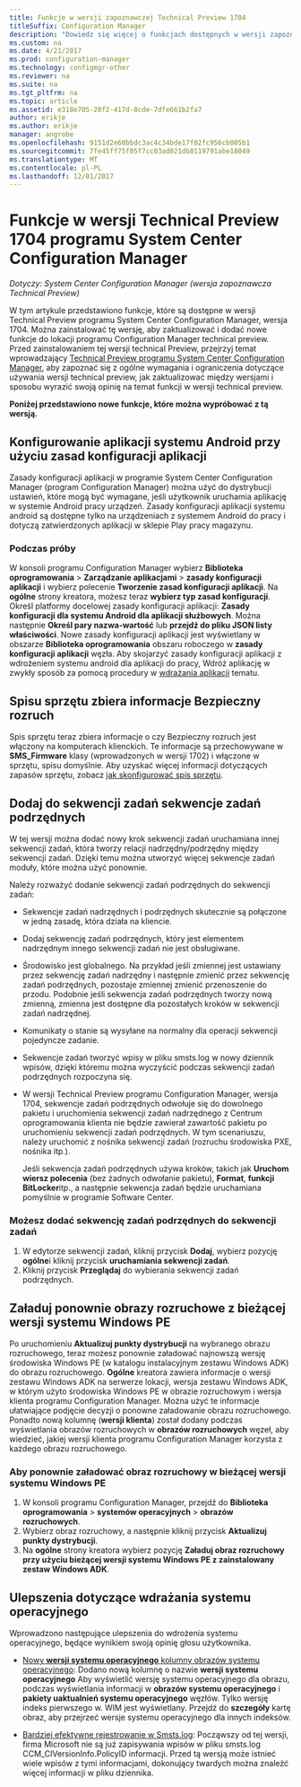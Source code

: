 ```yaml
---
title: Funkcje w wersji zapoznawczej Technical Preview 1704
titleSuffix: Configuration Manager
description: "Dowiedz się więcej o funkcjach dostępnych w wersji zapoznawczej Technical Preview programu System Center Configuration Manager, wersja 1704."
ms.custom: na
ms.date: 4/21/2017
ms.prod: configuration-manager
ms.technology: configmgr-other
ms.reviewer: na
ms.suite: na
ms.tgt_pltfrm: na
ms.topic: article
ms.assetid: e318e705-20f2-417d-8cde-7dfe661b2fa7
author: erikje
ms.author: erikje
manager: angrobe
ms.openlocfilehash: 9151d2e60bbdc3ac4c34bde17f02fc956cb005b1
ms.sourcegitcommit: 7fe45ff75f05f7cc03ad021db8119791abe18049
ms.translationtype: MT
ms.contentlocale: pl-PL
ms.lasthandoff: 12/01/2017
---
```

# <a name="capabilities-in-technical-preview-1704-for-system-center-configuration-manager"></a>Funkcje w wersji Technical Preview 1704 programu System Center Configuration Manager

*Dotyczy: System Center Configuration Manager (wersja zapoznawcza Technical Preview)*

W tym artykule przedstawiono funkcje, które są dostępne w wersji Technical Preview programu System Center Configuration Manager, wersja 1704. Można zainstalować tę wersję, aby zaktualizować i dodać nowe funkcje do lokacji programu Configuration Manager technical preview. Przed zainstalowaniem tej wersji technical Preview, przejrzyj temat wprowadzający [Technical Preview programu System Center Configuration Manager](../../core/get-started/technical-preview.md), aby zapoznać się z ogólne wymagania i ograniczenia dotyczące używania wersji technical preview, jak zaktualizować między wersjami i sposobu wyrazić swoją opinię na temat funkcji w wersji technical preview.    


**Poniżej przedstawiono nowe funkcje, które można wypróbować z tą wersją.**  

## <a name="configure-android-apps-with-app-configuration-policies"></a>Konfigurowanie aplikacji systemu Android przy użyciu zasad konfiguracji aplikacji
Zasady konfiguracji aplikacji w programie System Center Configuration Manager (program Configuration Manager) można użyć do dystrybucji ustawień, które mogą być wymagane, jeśli użytkownik uruchamia aplikację w systemie Android pracy urządzeń. Zasady konfiguracji aplikacji systemu android są dostępne tylko na urządzeniach z systemem Android do pracy i dotyczą zatwierdzonych aplikacji w sklepie Play pracy magazynu.

### <a name="try-it-out"></a>Podczas próby                 

W konsoli programu Configuration Manager wybierz **Biblioteka oprogramowania** > **Zarządzanie aplikacjami** > **zasady konfiguracji aplikacji** i wybierz polecenie **Tworzenie zasad konfiguracji aplikacji**. Na **ogólne** strony kreatora, możesz teraz **wybierz typ zasad konfiguracji**. Określ platformy docelowej zasady konfiguracji aplikacji: **Zasady konfiguracji dla systemu Android dla aplikacji służbowych**. Można następnie **Określ pary nazwa-wartość** lub **przejdź do pliku JSON listy właściwości**. Nowe zasady konfiguracji aplikacji jest wyświetlany w obszarze **Biblioteka oprogramowania** obszaru roboczego w **zasady konfiguracji aplikacji** węzła. Aby skojarzyć zasady konfiguracji aplikacji z wdrożeniem systemu android dla aplikacji do pracy, Wdróż aplikację w zwykły sposób za pomocą procedury w [wdrażania aplikacji](/sccm/apps/deploy-use/deploy-applications) tematu.

## <a name="hardware-inventory-collects-secure-boot-information"></a>Spisu sprzętu zbiera informacje Bezpieczny rozruch
Spis sprzętu teraz zbiera informacje o czy Bezpieczny rozruch jest włączony na komputerach klienckich. Te informacje są przechowywane w **SMS_Firmware** klasy (wprowadzonych w wersji 1702) i włączone w sprzętu, spisu domyślnie. Aby uzyskać więcej informacji dotyczących zapasów sprzętu, zobacz [jak skonfigurować spis sprzętu](/sccm/core/clients/manage/inventory/configure-hardware-inventory).

## <a name="add-child-task-sequences-to-a-task-sequence"></a>Dodaj do sekwencji zadań sekwencje zadań podrzędnych
W tej wersji można dodać nowy krok sekwencji zadań uruchamiana innej sekwencji zadań, która tworzy relacji nadrzędny/podrzędny między sekwencji zadań. Dzięki temu można utworzyć więcej sekwencje zadań moduły, które można użyć ponownie.  

Należy rozważyć dodanie sekwencji zadań podrzędnych do sekwencji zadań:

- Sekwencje zadań nadrzędnych i podrzędnych skutecznie są połączone w jedną zasadę, która działa na kliencie.
- Dodaj sekwencję zadań podrzędnych, który jest elementem nadrzędnym innego sekwencji zadań nie jest obsługiwane.
- Środowisko jest globalnego. Na przykład jeśli zmiennej jest ustawiany przez sekwencję zadań nadrzędny i następnie zmienić przez sekwencję zadań podrzędnych, pozostaje zmiennej zmienić przenoszenie do przodu. Podobnie jeśli sekwencja zadań podrzędnych tworzy nową zmienną, zmienna jest dostępne dla pozostałych kroków w sekwencji zadań nadrzędnej.
- Komunikaty o stanie są wysyłane na normalny dla operacji sekwencji pojedyncze zadanie.
- Sekwencje zadań tworzyć wpisy w pliku smsts.log w nowy dziennik wpisów, dzięki któremu można wyczyścić podczas sekwencji zadań podrzędnych rozpoczyna się.
- W wersji Technical Preview programu Configuration Manager, wersja 1704, sekwencje zadań podrzędnych odwołuje się do dowolnego pakietu i uruchomienia sekwencji zadań nadrzędnego z Centrum oprogramowania klienta nie będzie zawierał zawartość pakietu po uruchomieniu sekwencji zadań podrzędnych. W tym scenariuszu, należy uruchomić z nośnika sekwencji zadań (rozruchu środowiska PXE, nośnika itp.).  

    Jeśli sekwencja zadań podrzędnych używa kroków, takich jak **Uruchom wiersz polecenia** (bez żadnych odwołanie pakietu), **Format**, **funkcji BitLocker**itp., a następnie sekwencja zadań będzie uruchamiana pomyślnie w programie Software Center.

### <a name="to-add-a-child-task-sequence-to-a-task-sequence"></a>Możesz dodać sekwencję zadań podrzędnych do sekwencji zadań
1. W edytorze sekwencji zadań, kliknij przycisk **Dodaj**, wybierz pozycję **ogólne**i kliknij przycisk **uruchamiania sekwencji zadań**.
2. Kliknij przycisk **Przeglądaj** do wybierania sekwencji zadań podrzędnych.  

## <a name="reload-boot-images-with-current-windows-pe-version"></a>Załaduj ponownie obrazy rozruchowe z bieżącej wersji systemu Windows PE
Po uruchomieniu **Aktualizuj punkty dystrybucji** na wybranego obrazu rozruchowego, teraz możesz ponownie załadować najnowszą wersję środowiska Windows PE (w katalogu instalacyjnym zestawu Windows ADK) do obrazu rozruchowego. **Ogólne** kreatora zawiera informacje o wersji zestawu Windows ADK na serwerze lokacji, wersja zestawu Windows ADK, w którym użyto środowiska Windows PE w obrazie rozruchowym i wersja klienta programu Configuration Manager. Można użyć te informacje ułatwiające podjęcie decyzji o ponowne załadowanie obrazu rozruchowego. Ponadto nową kolumnę (**wersji klienta**) został dodany podczas wyświetlania obrazów rozruchowych w **obrazów rozruchowych** węzeł, aby wiedzieć, jakiej wersji klienta programu Configuration Manager korzysta z każdego obrazu rozruchowego.

### <a name="to-reload-a-boot-image-with-the-current-windows-pe-version"></a>Aby ponownie załadować obraz rozruchowy w bieżącej wersji systemu Windows PE

1. W konsoli programu Configuration Manager, przejdź do **Biblioteka oprogramowania** > **systemów operacyjnych** > **obrazów rozruchowych**.
2. Wybierz obraz rozruchowy, a następnie kliknij przycisk **Aktualizuj punkty dystrybucji**.
3. Na **ogólne** strony kreatora wybierz pozycję **Załaduj obraz rozruchowy przy użyciu bieżącej wersji systemu Windows PE z zainstalowany zestaw Windows ADK**.

## <a name="improvements-to-operating-system-deployment"></a>Ulepszenia dotyczące wdrażania systemu operacyjnego
Wprowadzono następujące ulepszenia do wdrożenia systemu operacyjnego, będące wynikiem swoją opinię głosu użytkownika.

- [Nowy **wersji systemu operacyjnego** kolumny obrazów systemu operacyjnego](https://configurationmanager.uservoice.com/forums/300492-ideas/suggestions/17558407-add-a-column-to-the-operating-system-images-node-f): Dodano nową kolumnę o nazwie **wersji systemu operacyjnego** Aby wyświetlić wersję systemu operacyjnego dla obrazu, podczas wyświetlania informacji w **obrazów systemu operacyjnego** i **pakiety uaktualnień systemu operacyjnego** węzłów. Tylko wersję indeks pierwszego w. WIM jest wyświetlany. Przejdź do **szczegóły** kartę obraz, aby przejrzeć wersje systemu operacyjnego dla innych indeksów.

- [Bardziej efektywne rejestrowanie w Smsts.log](https://configurationmanager.uservoice.com/forums/300492-ideas/suggestions/16791919-stop-filling-smsts-log-with-useless): Począwszy od tej wersji, firma Microsoft nie są już zapisywania wpisów w pliku smsts.log CCM_CIVersionInfo.PolicyID informacji. Przed tą wersją może istnieć wiele wpisów z tymi informacjami, dokonujący twardych można znaleźć więcej informacji w pliku dziennika.
